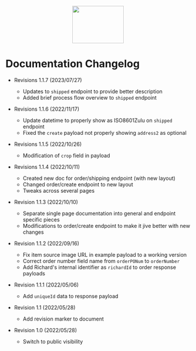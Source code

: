 <p align="center">
  <img width="140" height="102" src="https://gfs-na.richardphotolab.com/img/logo/rpl-logo.png">
</p>

# Documentation Changelog
+ Revisions 1.1.7 (2023/07/27)
	- Updates to `shipped` endpoint to provide better description
	- Added brief process flow overview to `shipped` endpoint

+ Revisions 1.1.6 (2022/11/17)
	- Update datetime to properly show as ISO8601Zulu on `shipped` endpoint
	- Fixed the `create` payload not properly showing `address2` as optional

+ Revisions 1.1.5 (2022/10/26)
	- Modification of `crop` field in payload

+ Revisions 1.1.4 (2022/10/11)
	- Created new doc for order/shipping endpoint (with new layout)
	- Changed order/create endpoint to new layout
	- Tweaks across several pages

+ Revision 1.1.3 (2022/10/10)
	- Separate single page documentation into general and endpoint specific pieces
	- Modifications to order/create endpoint to make it jive better with new changes

+ Revision 1.1.2 (2022/09/16)
	- Fix item source image URL in example payload to a working version
	- Correct order number field name from `orderPONum` to `orderNumber`
	- Add Richard's internal identifier as `richardId` to order response payloads

+ Revision 1.1.1 (2022/05/06)
	- Add `uniqueId` data to response payload

+ Revision 1.1 (2022/05/28)
	- Add revision marker to document

+ Revision 1.0 (2022/05/28)
	- Switch to public visibility
